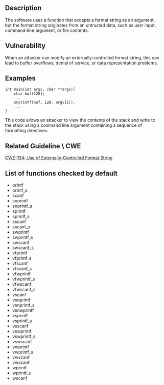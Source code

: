 ## Description
The software uses a function that accepts a format string as an argument, but the format string originates from an untrusted data, such as user input, command-line argument, or file contents.

## Vulnerability
When an attacker can modify an externally-controlled format string, this can lead to buffer overflows, denial of service, or data representation problems.

## Examples
```
int main(int argc, char **argv){
    char buf[128];
    ...
    snprintf(buf, 128, argv[1]);
    ...
}
```

This code allows an attacker to view the contents of the stack and write to the stack using a command line argument containing a sequence of formatting directives.

## Related Guideline \ CWE
  
[CWE-134: Use of Externally-Controlled Format String](https://cwe.mitre.org/data/definitions/134.md)

## List of functions checked by default
* printf
* printf_s
* scanf
* snprintf
* snprintf_s
* sprintf
* sprintf_s
* sscanf
* sscanf_s
* swprintf
* swprintf_s
* swscanf
* swscanf_s
* vfprintf
* vfprintf_s
* vfscanf
* vfscanf_s
* vfwprintf
* vfwprintf_s
* vfwscanf
* vfwscanf_s
* vscanf
* vsnprintf
* vsnprintf_s
* vsnwprintf
* vsprintf
* vsprintf_s
* vsscanf
* vswprintf
* vswprintf_s
* vswscanf
* vwprintf
* vwprintf_s
* vwscanf
* vwscanf
* wprintf
* wprintf_s
* wscanf
